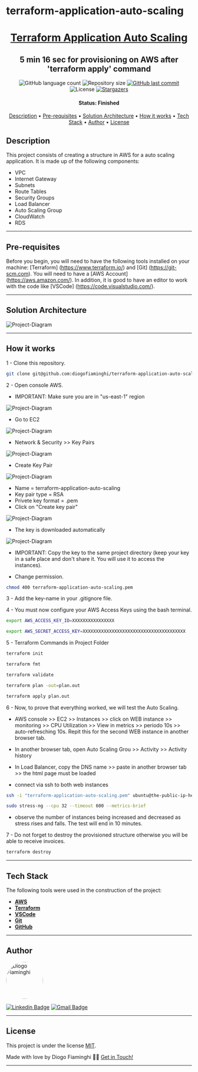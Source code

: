 # terraform-application-auto-scaling

<h1 align="center">
   <a href="#"> Terraform Application Auto Scaling </a>
</h1>

<h2 align="center">
    5 min 16 sec for provisioning on AWS after 'terraform apply' command
</h2>

<p align="center">
  <img alt="GitHub language count" src="https://img.shields.io/github/languages/count/diogofiaminghi/terraform-application-auto-scaling?color=%2304D361">

  <img alt="Repository size" src="https://img.shields.io/github/repo-size/diogofiaminghi/terraform-application-auto-scaling">

   <a href="https://github.com/diogofiaminghi/terraform-application-auto-scaling/commits/master">
    <img alt="GitHub last commit" src="https://img.shields.io/github/last-commit/diogofiaminghi/terraform-application-auto-scaling">
  </a>
    
   <img alt="License" src="https://img.shields.io/badge/license-MIT-brightgreen">
	
   <a href="https://github.com/diogofiaminghi/terraform-application-auto-scaling/stargazers">
    <img alt="Stargazers" src="https://img.shields.io/github/stars/diogofiaminghi/terraform-application-auto-scaling?style=social">
  </a>
</p>


<h4 align="center"> 
	 Status: Finished
</h4>

<p align="center">
 <a href="#description">Description</a> •
 <a href="#pre-requisites">Pre-requisites</a> • 
 <a href="#solution-architecture">Solution Architecture</a> • 
 <a href="#how-it-works">How it works</a> • 
 <a href="#tech-stack">Tech Stack</a> • 
 <a href="#author">Author</a> • 
 <a href="#license">License</a>

</p>


## Description

This project consists of creating a structure in AWS for a auto scaling application. It is made up of the following components:
- VPC
- Internet Gateway
- Subnets
- Route Tables
- Security Groups
- Load Balancer
- Auto Scaling Group
- CloudWatch
- RDS

---

## Pre-requisites

Before you begin, you will need to have the following tools installed on your machine:
[Terraform] (https://www.terraform.io/) and [Git] (https://git-scm.com).
You will need to have a [AWS Account] (https://aws.amazon.com/).
In addition, it is good to have an editor to work with the code like [VSCode] (https://code.visualstudio.com/).

---

## Solution Architecture

![Project-Diagram](https://github.com/diogofiaminghi/terraform-application-auto-scaling/blob/10938393ee3062921453eb6dca37b8b700caba1f/terraform-application-auto-scaling.drawio.png)

---

## How it works

1 - Clone this repository.

```bash
git clone git@github.com:diogofiaminghi/terraform-application-auto-scaling.git
```

2 - Open console AWS. 

- IMPORTANT: Make sure you are in "us-east-1" region

![Project-Diagram](https://github.com/diogofiaminghi/terraform-application-auto-scaling/blob/e07ee09f9b5c7bd07793553e25245a5e9c9a76cc/01%20-%20Console%20AWS.PNG)

- Go to EC2 

![Project-Diagram](https://github.com/diogofiaminghi/terraform-application-auto-scaling/blob/e07ee09f9b5c7bd07793553e25245a5e9c9a76cc/02%20-%20Console%20AWS.PNG)

- Network & Security >> Key Pairs 

![Project-Diagram](https://github.com/diogofiaminghi/terraform-application-auto-scaling/blob/e07ee09f9b5c7bd07793553e25245a5e9c9a76cc/03%20-%20Console%20AWS.PNG)

- Create Key Pair 

![Project-Diagram](https://github.com/diogofiaminghi/terraform-application-auto-scaling/blob/e07ee09f9b5c7bd07793553e25245a5e9c9a76cc/04%20-%20Console%20AWS.PNG)
	
- Name = terraform-application-auto-scaling
- Key pair type = RSA
- Privete key format = .pem
- Click on "Create key pair"

![Project-Diagram](https://github.com/diogofiaminghi/terraform-application-auto-scaling/blob/e07ee09f9b5c7bd07793553e25245a5e9c9a76cc/05%20-%20Console%20AWS.PNG)
	
- The key is downloaded automatically

![Project-Diagram](https://github.com/diogofiaminghi/terraform-application-auto-scaling/blob/e07ee09f9b5c7bd07793553e25245a5e9c9a76cc/06%20-%20Console%20AWS.PNG)

- IMPORTANT: Copy the key to the same project directory (keep your key in a safe place and don't share it. You will use it to access the instances).

- Change permission.

```bash
chmod 400 terraform-application-auto-scaling.pem
```

3 - Add the key-name in your .gitignore file.

4 - You must now configure your AWS Access Keys using the bash terminal.

```bash
export AWS_ACCESS_KEY_ID=XXXXXXXXXXXXXXXX
```
```bash
export AWS_SECRET_ACCESS_KEY=XXXXXXXXXXXXXXXXXXXXXXXXXXXXXXXXXXXXXXX
```

5 - Terraform Commands in Project Folder
```bash
terraform init
```

```bash
terraform fmt
```

```bash
terraform validate
```

```bash
terraform plan -out=plan.out
```

```bash
terraform apply plan.out
```

6 - Now, to prove that everything worked, we will test the Auto Scaling.

- AWS console >> EC2 >> Instances >> click on WEB instance >> monitoring >> CPU Utilization >> View in metrics >> periodo 10s >> auto-refresching 10s. Repit this for the second WEB instance in another browser tab.

- In another browser tab, open Auto Scaling Grou >> Activity >> Activity history

- In Load Balancer, copy the DNS name >> paste in another browser tab >> the html page must be loaded

- connect via ssh to both web instances

```bash
ssh -i "terraform-application-auto-scaling.pem" ubuntu@the-public-ip-here
```
```bash
sudo stress-ng --cpu 32 --timeout 600 --metrics-brief
```

- observe the number of instances being increased and decreased as stress rises and falls. The test will end in 10 minutes.

7 - Do not forget to destroy the provisioned structure otherwise you will be able to receive invoices.
```bash
terraform destroy
```

---

## Tech Stack

The following tools were used in the construction of the project:

-   **[AWS](https://aws.amazon.com/?nc1=h_ls)**
-   **[Terraform](https://www.terraform.io/)**
-   **[VSCode](https://code.visualstudio.com/)**
-   **[Git](https://git-scm.com/)**
-   **[GitHub](https://github.com/)**

---

## Author

<a href="https://www.linkedin.com/in/diogofiaminghi/">
 <img style="border-radius: 50%;" src="https://avatars.githubusercontent.com/u/100308537?s=400&u=abd27efe08d079fba2776ad691516666e8339aa5&v=4" width="100px;" alt="Diogo Fiaminghi"/>
	
[![Linkedin Badge](https://img.shields.io/badge/-Diogo_Fiaminghi-blue?style=flat-square&logo=Linkedin&logoColor=white&link=https://www.linkedin.com/in/diogofiaminghi/)](https://www.linkedin.com/in/diogofiaminghi/) 
[![Gmail Badge](https://img.shields.io/badge/-diogofiaminghi@gmail.com-c14438?style=flat-square&logo=Gmail&logoColor=white&link=mailto:diogofiaminghi@gmail.com)](mailto:diogofiaminghi@gmail.com)

---

## License

This project is under the license [MIT](https://github.com/diogofiaminghi/terraform-application-auto-scaling/blob/1804cdb66b6d73a1ff8b62d92cacad6110d655d7/LICENSE).

Made with love by Diogo Fiaminghi 👋🏽 [Get in Touch!](Https://www.linkedin.com/in/diogofiaminghi/)

---
